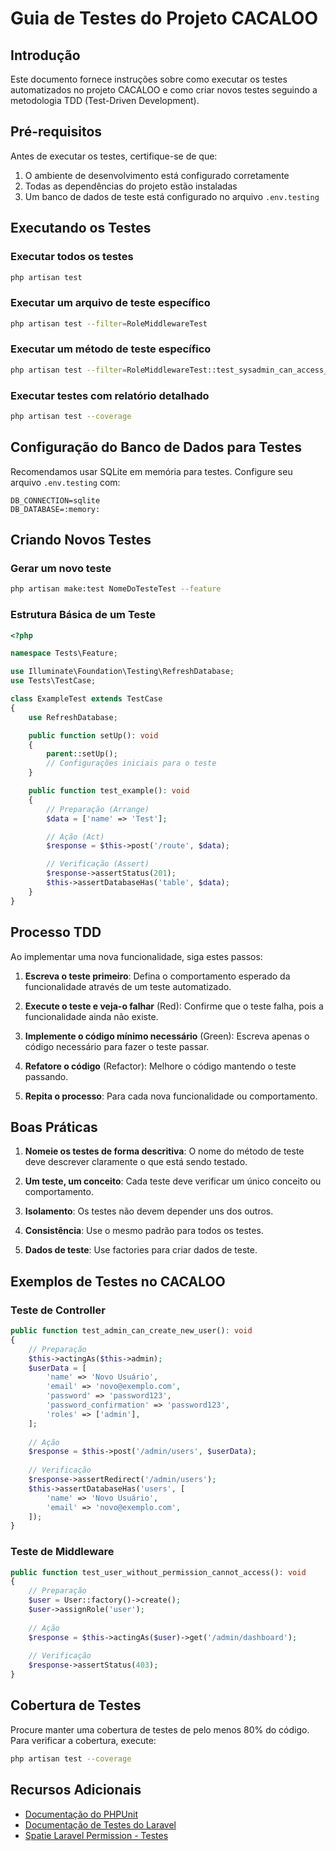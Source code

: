 # Guia de Testes do Projeto CACALOO

## Introdução

Este documento fornece instruções sobre como executar os testes automatizados no projeto CACALOO e como criar novos testes seguindo a metodologia TDD (Test-Driven Development).

## Pré-requisitos

Antes de executar os testes, certifique-se de que:

1. O ambiente de desenvolvimento está configurado corretamente
2. Todas as dependências do projeto estão instaladas
3. Um banco de dados de teste está configurado no arquivo `.env.testing`

## Executando os Testes

### Executar todos os testes

```bash
php artisan test
```

### Executar um arquivo de teste específico

```bash
php artisan test --filter=RoleMiddlewareTest
```

### Executar um método de teste específico

```bash
php artisan test --filter=RoleMiddlewareTest::test_sysadmin_can_access_admin_area
```

### Executar testes com relatório detalhado

```bash
php artisan test --coverage
```

## Configuração do Banco de Dados para Testes

Recomendamos usar SQLite em memória para testes. Configure seu arquivo `.env.testing` com:

```
DB_CONNECTION=sqlite
DB_DATABASE=:memory:
```

## Criando Novos Testes

### Gerar um novo teste

```bash
php artisan make:test NomeDoTesteTest --feature
```

### Estrutura Básica de um Teste

```php
<?php

namespace Tests\Feature;

use Illuminate\Foundation\Testing\RefreshDatabase;
use Tests\TestCase;

class ExampleTest extends TestCase
{
    use RefreshDatabase;

    public function setUp(): void
    {
        parent::setUp();
        // Configurações iniciais para o teste
    }

    public function test_example(): void
    {
        // Preparação (Arrange)
        $data = ['name' => 'Test'];

        // Ação (Act)
        $response = $this->post('/route', $data);

        // Verificação (Assert)
        $response->assertStatus(201);
        $this->assertDatabaseHas('table', $data);
    }
}
```

## Processo TDD

Ao implementar uma nova funcionalidade, siga estes passos:

1. **Escreva o teste primeiro**: Defina o comportamento esperado da funcionalidade através de um teste automatizado.

2. **Execute o teste e veja-o falhar** (Red): Confirme que o teste falha, pois a funcionalidade ainda não existe.

3. **Implemente o código mínimo necessário** (Green): Escreva apenas o código necessário para fazer o teste passar.

4. **Refatore o código** (Refactor): Melhore o código mantendo o teste passando.

5. **Repita o processo**: Para cada nova funcionalidade ou comportamento.

## Boas Práticas

1. **Nomeie os testes de forma descritiva**: O nome do método de teste deve descrever claramente o que está sendo testado.

2. **Um teste, um conceito**: Cada teste deve verificar um único conceito ou comportamento.

3. **Isolamento**: Os testes não devem depender uns dos outros.

4. **Consistência**: Use o mesmo padrão para todos os testes.

5. **Dados de teste**: Use factories para criar dados de teste.

## Exemplos de Testes no CACALOO

### Teste de Controller

```php
public function test_admin_can_create_new_user(): void
{
    // Preparação
    $this->actingAs($this->admin);
    $userData = [
        'name' => 'Novo Usuário',
        'email' => 'novo@exemplo.com',
        'password' => 'password123',
        'password_confirmation' => 'password123',
        'roles' => ['admin'],
    ];
    
    // Ação
    $response = $this->post('/admin/users', $userData);
    
    // Verificação
    $response->assertRedirect('/admin/users');
    $this->assertDatabaseHas('users', [
        'name' => 'Novo Usuário',
        'email' => 'novo@exemplo.com',
    ]);
}
```

### Teste de Middleware

```php
public function test_user_without_permission_cannot_access(): void
{
    // Preparação
    $user = User::factory()->create();
    $user->assignRole('user');
    
    // Ação
    $response = $this->actingAs($user)->get('/admin/dashboard');
    
    // Verificação
    $response->assertStatus(403);
}
```

## Cobertura de Testes

Procure manter uma cobertura de testes de pelo menos 80% do código. Para verificar a cobertura, execute:

```bash
php artisan test --coverage
```

## Recursos Adicionais

- [Documentação do PHPUnit](https://phpunit.de/documentation.html)
- [Documentação de Testes do Laravel](https://laravel.com/docs/testing)
- [Spatie Laravel Permission - Testes](https://spatie.be/docs/laravel-permission/v5/advanced-usage/testing)
